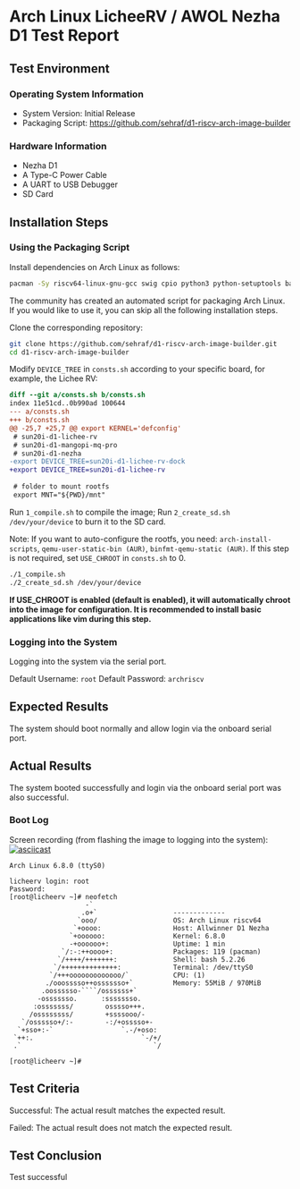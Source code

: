 # Arch Linux LicheeRV / AWOL Nezha D1 Test Report

## Test Environment

### Operating System Information

- System Version: Initial Release
- Packaging Script: https://github.com/sehraf/d1-riscv-arch-image-builder

### Hardware Information

- Nezha D1
- A Type-C Power Cable
- A UART to USB Debugger
- SD Card

## Installation Steps

### Using the Packaging Script

Install dependencies on Arch Linux as follows:
```bash
pacman -Sy riscv64-linux-gnu-gcc swig cpio python3 python-setuptools base-devel bc arch-install-scripts qemu-user-static qemu-user-static-binfmt
```

The community has created an automated script for packaging Arch Linux. If you would like to use it, you can skip all the following installation steps.

Clone the corresponding repository:
```bash
git clone https://github.com/sehraf/d1-riscv-arch-image-builder.git
cd d1-riscv-arch-image-builder
```

Modify `DEVICE_TREE` in `consts.sh` according to your specific board, for example, the Lichee RV:
```diff
diff --git a/consts.sh b/consts.sh
index 11e51cd..0b990ad 100644
--- a/consts.sh
+++ b/consts.sh
@@ -25,7 +25,7 @@ export KERNEL='defconfig'
 # sun20i-d1-lichee-rv
 # sun20i-d1-mangopi-mq-pro
 # sun20i-d1-nezha
-export DEVICE_TREE=sun20i-d1-lichee-rv-dock
+export DEVICE_TREE=sun20i-d1-lichee-rv
 
 # folder to mount rootfs
 export MNT="${PWD}/mnt"

```

Run `1_compile.sh` to compile the image;
Run `2_create_sd.sh /dev/your/device` to burn it to the SD card.

Note: If you want to auto-configure the rootfs, you need: `arch-install-scripts`, `qemu-user-static-bin (AUR)`, `binfmt-qemu-static (AUR)`. If this step is not required, set `USE_CHROOT` in `consts.sh` to 0.

```bash
./1_compile.sh
./2_create_sd.sh /dev/your/device
```

**If USE_CHROOT is enabled (default is enabled), it will automatically chroot into the image for configuration. It is recommended to install basic applications like vim during this step.**

### Logging into the System

Logging into the system via the serial port.

Default Username: `root`
Default Password: `archriscv`

## Expected Results

The system should boot normally and allow login via the onboard serial port.

## Actual Results

The system booted successfully and login via the onboard serial port was also successful.

### Boot Log

Screen recording (from flashing the image to logging into the system):
[![asciicast](https://asciinema.org/a/D86o9kqp6phQBswrEEBt4rwyv.svg)](https://asciinema.org/a/D86o9kqp6phQBswrEEBt4rwyv)

```log
Arch Linux 6.8.0 (ttyS0)

licheerv login: root
Password: 
[root@licheerv ~]# neofetch
                   -`                                                                                                      
                  .o+`                   ------------- 
                 `ooo/                   OS: Arch Linux riscv64 
                `+oooo:                  Host: Allwinner D1 Nezha 
               `+oooooo:                 Kernel: 6.8.0 
               -+oooooo+:                Uptime: 1 min 
             `/:-:++oooo+:               Packages: 119 (pacman) 
            `/++++/+++++++:              Shell: bash 5.2.26 
           `/++++++++++++++:             Terminal: /dev/ttyS0 
          `/+++ooooooooooooo/`           CPU: (1) 
         ./ooosssso++osssssso+`          Memory: 55MiB / 970MiB 
        .oossssso-````/ossssss+`
       -osssssso.      :ssssssso.                                
      :osssssss/        osssso+++.                               
     /ossssssss/        +ssssooo/-
   `/ossssso+/:-        -:/+osssso+-
  `+sso+:-`                 `.-/+oso:
 `++:.                           `-/+/
 .`                                 `/

[root@licheerv ~]# 

```

## Test Criteria

Successful: The actual result matches the expected result.

Failed: The actual result does not match the expected result.

## Test Conclusion

Test successful
